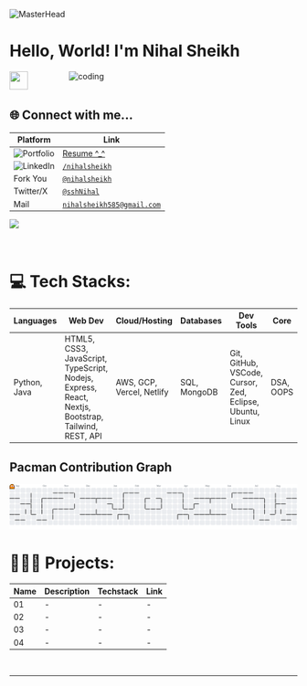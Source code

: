 <!-- BANNER GIF -->
![MasterHead](https://user-images.githubusercontent.com/10498744/210012254-234538ff-d198-48aa-8964-37e6fd45d227.gif)

<!-- INTRODUCTION -->
<h1 align="left">Hello, World! I'm Nihal Sheikh</h1><img src = "https://raw.githubusercontent.com/MartinHeinz/MartinHeinz/master/wave.gif" width = 32px height = 32px>

<!-- SIDE GIF ADDED HERE -->
<img align="right" alt="coding" width="400" src="https://cdn.dribbble.com/users/1162077/screenshots/3848914/programmer.gif">


<br>

<!-- SOCIAL NETWORK LINKS -->
## 🌐 Connect with me...
| Platform | Link |
| - | - |
|![Portfolio](https://img.shields.io/badge/my_portfolio-000?style=for-the-badge&logo=ko-fi&logoColor=white) | [Resume ^_^](https://flowcv.me/nihalsheikh) |
|![LinkedIn](https://img.shields.io/badge/linkedin-0A66C2?style=for-the-badge&logo=linkedin&logoColor=white) | [```/nihalsheikh```](https://linkedin.com/in/nihalsheikh/) |
| Fork You | [```@nihalsheikh```](https://forkyou.dev/user/nihalsheikh) |
| Twitter/X | [```@sshNihal```](https://x.com/sshNihal) |
| Mail | [```nihalsheikh585@gmail.com```](mailto:nihalsheikh585@gmail.com) |



<!-- PROFILE VIEW COUNTER -->
[![](https://visitcount.itsvg.in/api?id=nihalsheikh&icon=5&color=0)](https://visitcount.itsvg.in)

<br>
<!--TECHSTACK WITH IMAGE ICONS ADDED HERE -->

# 💻 Tech Stacks:

| Languages | Web Dev | Cloud/Hosting | Databases | Dev Tools | Core | Others |
| --------- | ------- | ------------- | --------- | --------- | ---- | ------ |
| Python, Java | HTML5, CSS3, JavaScript, TypeScript, Nodejs, Express, React, Nextjs, Bootstrap, Tailwind, REST, API | AWS, GCP, Vercel, Netlify| SQL, MongoDB | Git, GitHub, VSCode, Cursor, Zed, Eclipse, Ubuntu, Linux | DSA, OOPS | Markdown, Apache, Jenkins, Docker, Kubernetes |

## Pacman  Contribution Graph

<picture>
    <source media="(prefers-color-scheme: dark)" srcset="https://raw.githubusercontent.com/nihalsheikh/nihalsheikh/output/pacman-contribution-graph-dark.svg">
    <source media="(prefers-color-scheme: light)" srcset="https://raw.githubusercontent.com/nihalsheikh/nihalsheikh/output/pacman-contribution-graph.svg">
    <img alt="pacman contribution graph" src="https://raw.githubusercontent.com/nihalsheikh/nihalsheikh/output/pacman-contribution-graph.svg">
</picture>

<br>
<!-- Stats shown here -->

# 👨🏻‍💻 Projects:
| Name | Description | Techstack | Link |
| ---- | ----------- | --------- | ---- |
| 01 | - | - | - |
| 02 | - | - | - |
| 03 | - | - | - |
| 04 | - | - | - |

<br>

---
<!-- readme file ends here ~ nihalsheikh-->
